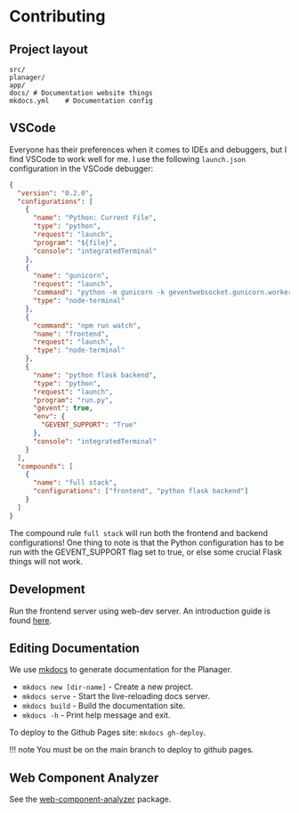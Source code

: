 # Contributing

## Project layout

    src/
    planager/
    app/
    docs/ # Documentation website things
    mkdocs.yml    # Documentation config

## VSCode

Everyone has their preferences when it comes to IDEs and debuggers, but I find
VSCode to work well for me. I use the following `launch.json` configuration in
the VSCode debugger:

```json
{
  "version": "0.2.0",
  "configurations": [
    {
      "name": "Python: Current File",
      "type": "python",
      "request": "launch",
      "program": "${file}",
      "console": "integratedTerminal"
    },
    {
      "name": "gunicorn",
      "request": "launch",
      "command": "python -m gunicorn -k geventwebsocket.gunicorn.workers.GeventWebSocketWorker -w 1 run:app",
      "type": "node-terminal"
    },
    {
      "command": "npm run watch",
      "name": "frontend",
      "request": "launch",
      "type": "node-terminal"
    },
    {
      "name": "python flask backend",
      "type": "python",
      "request": "launch",
      "program": "run.py",
      "gevent": true,
      "env": {
        "GEVENT_SUPPORT": "True"
      },
      "console": "integratedTerminal"
    }
  ],
  "compounds": [
    {
      "name": "full stack",
      "configurations": ["frontend", "python flask backend"]
    }
  ]
}
```

The compound rule `full stack` will run both the frontend and backend
configurations! One thing to note is that the Python configuration has to be run
with the GEVENT_SUPPORT flag set to true, or else some crucial Flask things will
not work.

## Development

Run the frontend server using web-dev server. An introduction guide is found
[here](https://modern-web.dev/guides/dev-server/getting-started/).

## Editing Documentation

We use [mkdocs](https://www.mkdocs.org/) to generate documentation for the
Planager.

- `mkdocs new [dir-name]` - Create a new project.
- `mkdocs serve` - Start the live-reloading docs server.
- `mkdocs build` - Build the documentation site.
- `mkdocs -h` - Print help message and exit.

To deploy to the Github Pages site: `mkdocs gh-deploy`.

!!! note You must be on the main branch to deploy to github pages.

## Web Component Analyzer

See the
[web-component-analyzer](https://runem.github.io/web-component-analyzer/)
package.
